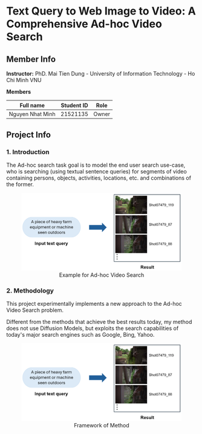 # Text Query to Web Image to Video: A Comprehensive Ad-hoc Video Search
## Member Info 
**Instructor:** PhD. Mai Tien Dung - University of Information Technology - Ho Chi Minh VNU

**Members**

|     Full name     | Student ID |  Role  |
| :---------------: | :--------: |  :---: |
| Nguyen Nhat Minh  | 21521135   |  Owner |
## Project Info
### 1. Introduction
The Ad-hoc search task goal is to model the end user search use-case, who is searching (using textual sentence queries) for segments of video containing persons, objects, activities, locations, etc. and combinations of the former.  

<figure align="center">
  <img src="images/MinhHoaAVS.png" width="500" alt="MinhHoaAVS">
  <figcaption> Example for Ad-hoc Video Search </figcaption>
</figure>

### 2. Methodology
This project experimentally implements a new approach to the Ad-hoc Video Search problem. 

Different from the methods that achieve the best results today, my method does not use Diffusion Models, but exploits the search capabilities of today's major search engines such as Google, Bing, Yahoo.

<div style="text-align: center;">
    <figure>
        <img src="images/MinhHoaAVS.png" width="900" alt="Framework">
        <figcaption> Framework of Method </figcaption>
    </figure>
</div>